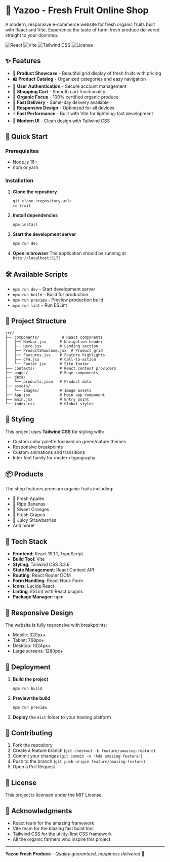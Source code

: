 # 🍃 Yazoo - Fresh Fruit Online Shop

A modern, responsive e-commerce website for fresh organic fruits built with React and Vite. Experience the taste of farm-fresh produce delivered straight to your doorstep.

![React](https://img.shields.io/badge/React-19.1.1-blue?style=flat-square&logo=react)
![Vite](https://img.shields.io/badge/Vite-7.1.14-646CFF?style=flat-square&logo=vite)
![Tailwind CSS](https://img.shields.io/badge/Tailwind_CSS-3.3.6-38B2AC?style=flat-square&logo=tailwind-css)
![License](https://img.shields.io/badge/License-MIT-green?style=flat-square)

## ✨ Features

- 🛒 **Product Showcase** - Beautiful grid display of fresh fruits with pricing
- 🛍️ **Product Catalog** - Organized categories and easy navigation
- 🔐 **User Authentication** - Secure account management
- 🛒 **Shopping Cart** - Smooth cart functionality
- 🌱 **Organic Focus** - 100% certified organic produce
- 🚚 **Fast Delivery** - Same-day delivery available
- 📱 **Responsive Design** - Optimized for all devices
- ⚡ **Fast Performance** - Built with Vite for lightning-fast development
- 🎨 **Modern UI** - Clean design with Tailwind CSS

## 🚀 Quick Start

### Prerequisites
- Node.js 16+ 
- npm or yarn

### Installation

1. **Clone the repository**
   ```bash
   git clone <repository-url>
   cd fruit
   ```

2. **Install dependencies**
   ```bash
   npm install
   ```

3. **Start the development server**
   ```bash
   npm run dev
   ```

4. **Open in browser**
   The application should be running at `http://localhost:5173`

## 🛠 Available Scripts

- `npm run dev` - Start development server
- `npm run build` - Build for production
- `npm run preview` - Preview production build
- `npm run lint` - Run ESLint

## 📁 Project Structure

```
src/
├── components/          # React components
│   ├── Navbar.jsx      # Navigation header
│   ├── Hero.jsx        # Landing section
│   ├── ProductShowcase.jsx  # Product grid
│   ├── Features.jsx    # Feature highlights
│   ├── CTA.jsx         # Call-to-action
│   └── Footer.jsx      # Site footer
├── contexts/           # React context providers
├── pages/              # Page components
├── data/
│   └── products.json   # Product data
├── assets/
│   └── images/         # Image assets
├── App.jsx             # Main app component
├── main.jsx            # Entry point
└── index.css           # Global styles
```

## 🎨 Styling

This project uses **Tailwind CSS** for styling with:
- Custom color palette focused on green/nature themes
- Responsive breakpoints
- Custom animations and transitions
- Inter font family for modern typography

## 📦 Products

The shop features premium organic fruits including:
- 🍎 Fresh Apples
- 🍌 Ripe Bananas
- 🍊 Sweet Oranges
- 🍇 Fresh Grapes
- 🍓 Juicy Strawberries
- And more!

## 🔧 Tech Stack

- **Frontend**: React 19.1.1, TypeScript
- **Build Tool**: Vite
- **Styling**: Tailwind CSS 3.3.6
- **State Management**: React Context API
- **Routing**: React Router DOM
- **Form Handling**: React Hook Form
- **Icons**: Lucide React
- **Linting**: ESLint with React plugins
- **Package Manager**: npm

## 📱 Responsive Design

The website is fully responsive with breakpoints:
- Mobile: 320px+
- Tablet: 768px+ 
- Desktop: 1024px+
- Large screens: 1280px+

## 🚀 Deployment

1. **Build the project**
   ```bash
   npm run build
   ```

2. **Preview the build**
   ```bash
   npm run preview
   ```

3. **Deploy** the `dist` folder to your hosting platform

## 🤝 Contributing

1. Fork the repository
2. Create a feature branch (`git checkout -b feature/amazing-feature`)
3. Commit your changes (`git commit -m 'Add amazing feature'`)
4. Push to the branch (`git push origin feature/amazing-feature`)
5. Open a Pull Request

## 📄 License

This project is licensed under the MIT License.

## 🙏 Acknowledgments

- React team for the amazing framework
- Vite team for the blazing fast build tool
- Tailwind CSS for the utility-first CSS framework
- All the organic farmers who inspire this project

---

**Yazoo Fresh Produce** - *Quality guaranteed, happiness delivered* 🌱
